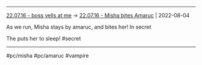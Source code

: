 ***



[22.07.16 - boss yells at me](1%20-%20Sessions/22.07.16%20-%20boss%20yells%20at%20me.md) -> [22.07.16 - Misha bites Amaruc](22.07.16%20-%20Misha%20bites%20Amaruc.md) | 2022-08-04



As we run, Misha stays by amaruc, and bites her! In secret

The puts her to sleep! #secret



***



#pc/misha #pc/amaruc #vampire